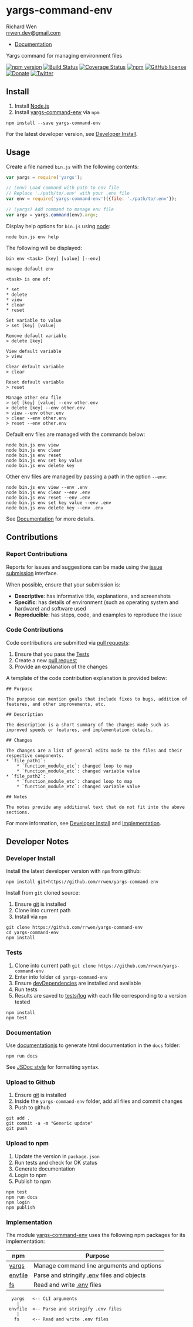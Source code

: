 # yargs-command-env

Richard Wen  
rrwen.dev@gmail.com  

* [Documentation](https://rrwen.github.io/yargs-command-env)

Yargs command for managing environment files

[![npm version](https://badge.fury.io/js/yargs-command-env.svg)](https://badge.fury.io/js/yargs-command-env)
[![Build Status](https://travis-ci.org/rrwen/yargs-command-env.svg?branch=master)](https://travis-ci.org/rrwen/yargs-command-env)
[![Coverage Status](https://coveralls.io/repos/github/rrwen/yargs-command-env/badge.svg?branch=master)](https://coveralls.io/github/rrwen/yargs-command-env?branch=master)
[![npm](https://img.shields.io/npm/dt/yargs-command-env.svg)](https://www.npmjs.com/package/yargs-command-env)
[![GitHub license](https://img.shields.io/github/license/rrwen/yargs-command-env.svg)](https://github.com/rrwen/yargs-command-env/blob/master/LICENSE)
[![Donate](https://img.shields.io/badge/donate-Donarbox-yellow.svg)](https://donorbox.org/rrwen)
[![Twitter](https://img.shields.io/twitter/url/https/github.com/rrwen/yargs-command-env.svg?style=social)](https://twitter.com/intent/tweet?text=Yargs%20command%20for%20managing%20environment%20files:%20https%3A%2F%2Fgithub.com%2Frrwen%2Fyargs-command-env%20%23nodejs%20%23npm)

## Install

1. Install [Node.js](https://nodejs.org/en/)
2. Install [yargs-command-env](https://www.npmjs.com/package/yargs-command-env) via `npm`

```
npm install --save yargs-command-env
```

For the latest developer version, see [Developer Install](#developer-install).

## Usage

Create a file named `bin.js` with the following contents:

```javascript
var yargs = require('yargs');

// (env) Load command with path to env file
// Replace './path/to/.env' with your .env file
var env = require('yargs-command-env')({file: './path/to/.env'});

// (yargs) Add command to manage env file
var argv = yargs.command(env).argv;
```

Display help options for `bin.js` using [node](https://nodejs.org/api/cli.html):

```
node bin.js env help
```

The following will be displayed:

```
bin env <task> [key] [value] [--env]

manage default env

<task> is one of:

* set
* delete
* view
* clear
* reset

Set variable to value
> set [key] [value]

Remove default variable
> delete [key]

View default variable
> view

Clear default variable
> clear

Reset default variable
> reset

Manage other env file
> set [key] [value] --env other.env
> delete [key] --env other.env
> view --env other.env
> clear --env other.env
> reset --env other.env
```

Default env files are managed with the commands below:

```
node bin.js env view
node bin.js env clear
node bin.js env reset
node bin.js env set key value
node bin.js env delete key
```

Other env files are managed by passing a path in the option `--env`:

```
node bin.js env view --env .env
node bin.js env clear --env .env
node bin.js env reset --env .env
node bin.js env set key value --env .env
node bin.js env delete key --env .env
```

See [Documentation](https://rrwen.github.io/yargs-command-env) for more details.

## Contributions

### Report Contributions

Reports for issues and suggestions can be made using the [issue submission](https://github.com/rrwen/yargs-command-env/issues) interface.

When possible, ensure that your submission is:

* **Descriptive**: has informative title, explanations, and screenshots
* **Specific**: has details of environment (such as operating system and hardware) and software used
* **Reproducible**: has steps, code, and examples to reproduce the issue

### Code Contributions

Code contributions are submitted via [pull requests](https://help.github.com/articles/about-pull-requests/):

1. Ensure that you pass the [Tests](#tests)
2. Create a new [pull request](https://github.com/rrwen/yargs-command-env/pulls)
3. Provide an explanation of the changes

A template of the code contribution explanation is provided below:

```
## Purpose

The purpose can mention goals that include fixes to bugs, addition of features, and other improvements, etc.

## Description

The description is a short summary of the changes made such as improved speeds or features, and implementation details.

## Changes

The changes are a list of general edits made to the files and their respective components.
* `file_path1`:
	* `function_module_etc`: changed loop to map
	* `function_module_etc`: changed variable value
* `file_path2`:
	* `function_module_etc`: changed loop to map
	* `function_module_etc`: changed variable value

## Notes

The notes provide any additional text that do not fit into the above sections.
```

For more information, see [Developer Install](#developer-install) and [Implementation](#implementation).

## Developer Notes

### Developer Install

Install the latest developer version with `npm` from github:

```
npm install git+https://github.com/rrwen/yargs-command-env
```
  
Install from `git` cloned source:

1. Ensure [git](https://git-scm.com/) is installed
2. Clone into current path
3. Install via `npm`

```
git clone https://github.com/rrwen/yargs-command-env
cd yargs-command-env
npm install
```

### Tests

1. Clone into current path `git clone https://github.com/rrwen/yargs-command-env`
2. Enter into folder `cd yargs-command-env`
3. Ensure [devDependencies](https://docs.npmjs.com/files/package.json#devdependencies) are installed and available
4. Run tests
5. Results are saved to [tests/log](tests/log) with each file corresponding to a version tested

```
npm install
npm test
```

### Documentation

Use [documentationjs](https://www.npmjs.com/package/documentation) to generate html documentation in the `docs` folder:

```
npm run docs
```

See [JSDoc style](http://usejsdoc.org/) for formatting syntax.

### Upload to Github

1. Ensure [git](https://git-scm.com/) is installed
2. Inside the `yargs-command-env` folder, add all files and commit changes
3. Push to github

```
git add .
git commit -a -m "Generic update"
git push
```

### Upload to npm

1. Update the version in `package.json`
2. Run tests and check for OK status
3. Generate documentation
4. Login to npm
5. Publish to npm

```
npm test
npm run docs
npm login
npm publish
```

### Implementation

The module [yargs-command-env](https://www.npmjs.com/package/yargs-command-env) uses the following npm packages for its implementation:

npm | Purpose
--- | ---
[yargs](https://www.npmjs.com/package/yargs)| Manage command line arguments and options
[envfile](https://www.npmjs.com/package/envfile) | Parse and stringify [.env](https://www.npmjs.com/package/dotenv) files and objects 
[fs](https://nodejs.org/api/fs.html) | Read and write [.env](https://www.npmjs.com/package/dotenv) files

```
  yargs   <-- CLI arguments
    |
 envfile  <-- Parse and stringify .env files
    |
   fs     <-- Read and write .env files
```

